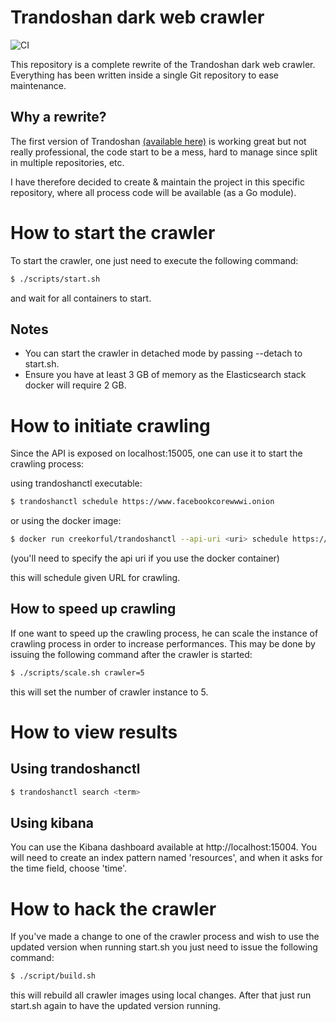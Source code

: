 # Trandoshan dark web crawler

![CI](https://github.com/creekorful/trandoshan/workflows/CI/badge.svg)

This repository is a complete rewrite of the Trandoshan dark web crawler. Everything has been written inside a single
Git repository to ease maintenance.

## Why a rewrite?

The first version of Trandoshan [(available here)](https://github.com/trandoshan-io) is working great but
not really professional, the code start to be a mess, hard to manage since split in multiple repositories, etc.

I have therefore decided to create & maintain the project in this specific repository, 
where all process code will be available (as a Go module).

# How to start the crawler

To start the crawler, one just need to execute the following command:

```sh
$ ./scripts/start.sh
```

and wait for all containers to start.

## Notes

- You can start the crawler in detached mode by passing --detach to start.sh.
- Ensure you have at least 3 GB of memory as the Elasticsearch stack docker will require 2 GB.

# How to initiate crawling

Since the API is exposed on localhost:15005, one can use it to start the crawling process:

using trandoshanctl executable:

```sh
$ trandoshanctl schedule https://www.facebookcorewwwi.onion
```

or using the docker image:

```sh
$ docker run creekorful/trandoshanctl --api-uri <uri> schedule https://www.facebookcorewwwi.onion
```

(you'll need to specify the api uri if you use the docker container) 

this will schedule given URL for crawling.

## How to speed up crawling

If one want to speed up the crawling process, he can scale the instance of crawling process in order
to increase performances. This may be done by issuing the following command after the crawler is started:

```sh
$ ./scripts/scale.sh crawler=5
```

this will set the number of crawler instance to 5.

# How to view results

## Using trandoshanctl

```sh
$ trandoshanctl search <term>
```

## Using kibana

You can use the Kibana dashboard available at http://localhost:15004.
You will need to create an index pattern named 'resources', and when it asks for the time field, choose 'time'.

# How to hack the crawler

If you've made a change to one of the crawler process and wish to use the updated version when
running start.sh you just need to issue the following command:

```sh
$ ./script/build.sh
```

this will rebuild all crawler images using local changes. 
After that just run start.sh again to have the updated version running.